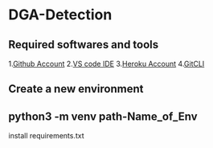 # DGA-Detection

## Required softwares and tools

1.[Github Account](https://github.com)
2.[VS code IDE](https:/code.visualstudio.com/)
3.[Heroku Account](https://heroku.com)
4.[GitCLI](https://git-scm.com/book/en/v2/Getting-Started-The-Command-Line)

Create a new environment 
---
python3 -m venv path-Name_of_Env
---
install requirements.txt 